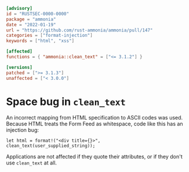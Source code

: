 ```toml
[advisory]
id = "RUSTSEC-0000-0000"
package = "ammonia"
date = "2022-01-19"
url = "https://github.com/rust-ammonia/ammonia/pull/147"
categories = ["format-injection"]
keywords = ["html", "xss"]

[affected]
functions = { "ammonia::clean_text" = ["<= 3.1.2"] }

[versions]
patched = [">= 3.1.3"]
unaffected = ["< 3.0.0"]
```

# Space bug in `clean_text`

An incorrect mapping from HTML specification to ASCII codes was used.
Because HTML treats the Form Feed as whitespace, code like this has an injection bug:

    let html = format!("<div title={}>", clean_text(user_supplied_string));

Applications are not affected if they quote their attributes, or if they don't use `clean_text` at all.
